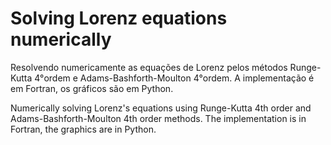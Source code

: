 # Solving Lorenz equations numerically
Resolvendo numericamente as equações de Lorenz pelos métodos Runge-Kutta 4°ordem e  Adams-Bashforth-Moulton 4°ordem.
A implementação é em Fortran, os gráficos são em Python. 


Numerically solving Lorenz's equations using Runge-Kutta 4th order and Adams-Bashforth-Moulton 4th order methods.
The implementation is in Fortran, the graphics are in Python.
